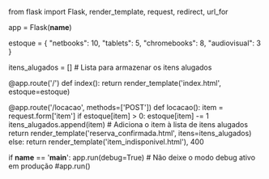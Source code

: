 from flask import Flask, render_template, request, redirect, url_for

app = Flask(__name__)

estoque = {
    "netbooks": 10,
    "tablets": 5,
    "chromebooks": 8,
    "audiovisual": 3
}

itens_alugados = []  # Lista para armazenar os itens alugados

@app.route('/')
def index():
    return render_template('index.html', estoque=estoque)

@app.route('/locacao', methods=['POST'])
def locacao():
    item = request.form['item']
    if estoque[item] > 0:
        estoque[item] -= 1
        itens_alugados.append(item)  # Adiciona o item à lista de itens alugados
        return render_template('reserva_confirmada.html', itens=itens_alugados)
    else:
        return render_template('item_indisponivel.html'), 400

if __name__ == '__main__':
    app.run(debug=True) # Não deixe o modo debug ativo em produção
    #app.run()
